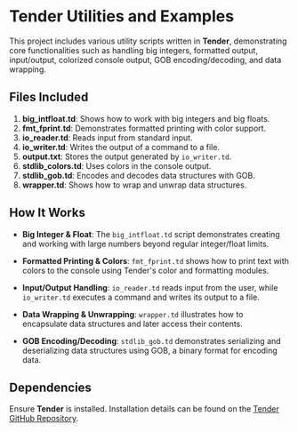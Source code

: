 # Tender Utilities and Examples

This project includes various utility scripts written in **Tender**, demonstrating core functionalities such as handling big integers, formatted output, input/output, colorized console output, GOB encoding/decoding, and data wrapping.

## Files Included

1. **big_intfloat.td**: Shows how to work with big integers and big floats.
2. **fmt_fprint.td**: Demonstrates formatted printing with color support.
3. **io_reader.td**: Reads input from standard input.
4. **io_writer.td**: Writes the output of a command to a file.
5. **output.txt**: Stores the output generated by `io_writer.td`.
6. **stdlib_colors.td**: Uses colors in the console output.
7. **stdlib_gob.td**: Encodes and decodes data structures with GOB.
8. **wrapper.td**: Shows how to wrap and unwrap data structures.

## How It Works

- **Big Integer & Float**: The `big_intfloat.td` script demonstrates creating and working with large numbers beyond regular integer/float limits.
  
- **Formatted Printing & Colors**: `fmt_fprint.td` shows how to print text with colors to the console using Tender's color and formatting modules.
  
- **Input/Output Handling**: `io_reader.td` reads input from the user, while `io_writer.td` executes a command and writes its output to a file.

- **Data Wrapping & Unwrapping**: `wrapper.td` illustrates how to encapsulate data structures and later access their contents.

- **GOB Encoding/Decoding**: `stdlib_gob.td` demonstrates serializing and deserializing data structures using GOB, a binary format for encoding data.

## Dependencies

Ensure **Tender** is installed. Installation details can be found on the [Tender GitHub Repository](https://github.com/2dprototype/tender).
